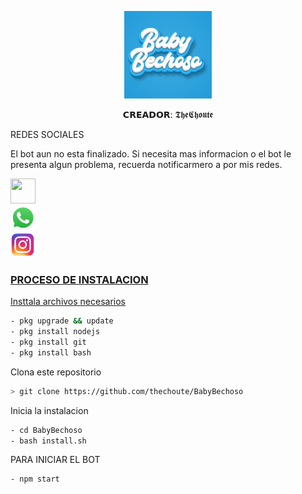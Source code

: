 <p align="center">
<img src="./media/imagenes/Baby-Bechoso.png" width="140" height="140"/>
</p>
<p align="center">
𝗖𝗥𝗘𝗔𝗗𝗢𝗥: 𝕿𝖍𝖊𝕮𝖍𝖔𝖚𝖙𝖊
</p>
</p>
REDES SOCIALES
</p>
El bot aun no esta finalizado.
Si necesita mas informacion o el bot le presenta algun problema, recuerda notificarmero a por mis redes.

</p>
<a href="https://www.youtube.com/channel/UC-HPutaDGeTPjrCId0bXQgg"><img src="https://www.google.com/imgres?imgurl=https%3A%2F%2Fupload.wikimedia.org%2Fwikipedia%2Fcommons%2Fthumb%2Fe%2Fe1%2FLogo_of_YouTube_%25282015-2017%2529.svg%2F502px-Logo_of_YouTube_%25282015-2017%2529.svg.png&imgrefurl=https%3A%2F%2Fes.m.wikipedia.org%2Fwiki%2FArchivo%3ALogo_of_YouTube_(2015-2017).svg&tbnid=A8wGwBWta916fM&vet=12ahUKEwjA7cyYr5j0AhVJJd8KHWXMA20QMygAegUIARCnAQ..i&docid=zwL8QGLW_KqsPM&w=502&h=211&itg=1&q=youtube%20logo%20png&ved=2ahUKEwjA7cyYr5j0AhVJJd8KHWXMA20QMygAegUIARCnAQ" width="40" height="40"</a>
<br>
<a href="wa.me/18299897014"><img src="/media/redes/whatsapp.png" width="40" height="40"</a>
<br>
 <a href="https://www.instagram.com/the_choute_/"><img src="/media/redes/instagram.png" width="40" height="40"</a>
</p>



### PROCESO DE INSTALACION
Insttala archivos necesarios
```bash
- pkg upgrade && update
- pkg install nodejs
- pkg install git
- pkg install bash
```
Clona este repositorio
 ```bash
> git clone https://github.com/thechoute/BabyBechoso
```
Inicia la instalacion
```bash
- cd BabyBechoso
- bash install.sh
```
PARA INICIAR EL BOT

 ```bash
- npm start
```

